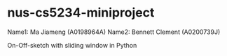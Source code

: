 # nus-cs5234-miniproject
Name1: Ma Jiameng (A0198964A)
Name2: Bennett Clement (A0200739J)

On-Off-sketch with sliding window in Python
